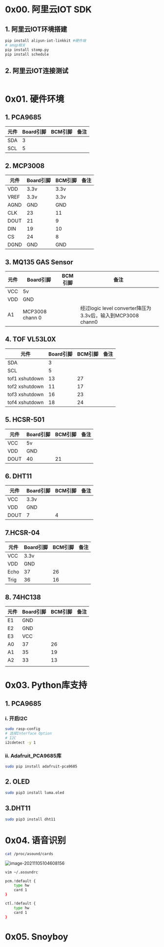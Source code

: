 # 0x00. 阿里云IOT SDK

## 1. 阿里云IOT环境搭建

```bash
pip install aliyun-iot-linkkit #硬件端
# amqp相关
pip install stomp.py
pip install schedule
```

## 2. 阿里云IOT连接测试

```python
```



# 0x01. 硬件环境

## 1. PCA9685

| 元件 | Board引脚 | BCM引脚 | 备注 |
| ---- | --------- | ------- | ---- |
| SDA  | 3         |         |      |
| SCL  | 5         |         |      |

## 2. MCP3008

| 元件 | Board引脚 | BCM引脚 | 备注 |
| ---- | --------- | ------- | ---- |
| VDD  | 3.3v      | 3.3v    |      |
| VREF | 3.3v      | 3.3v    |      |
| AGND | GND       | GND     |      |
| CLK  | 23        | 11      |      |
| DOUT | 21        | 9       |      |
| DIN  | 19        | 10      |      |
| CS   | 24        | 8       |      |
| DGND | GND       | GND     |      |

## 3. MQ135 GAS Sensor

| 元件 | Board引脚       | BCM引脚 | 备注                                                        |
| ---- | --------------- | ------- | ----------------------------------------------------------- |
| VCC  | 5v              |         |                                                             |
| VDD  | GND             |         |                                                             |
| A1   | MCP3008 chann 0 |         | 经过logic level converter降压为3.3v后，输入到MCP3008 chann0 |

## 4. TOF VL53L0X

| 元件           | Board引脚 | BCM引脚 | 备注 |
| -------------- | --------- | ------- | ---- |
| SDA            | 3         |         |      |
| SCL            | 5         |         |      |
| tof1 xshutdown | 13        | 27      |      |
| tof2 xshutdown | 11        | 17      |      |
| tof3 xshutdown | 16        | 23      |      |
| tof4 xshutdown | 18        | 24      |      |

## 5. HCSR-501

| 元件 | Board引脚 | BCM引脚 | 备注 |
| ---- | --------- | ------- | ---- |
| VCC  | 5v        |         |      |
| VDD  | GND       |         |      |
| DOUT | 40        | 21      |      |

## 6. DHT11

| 元件 | Board引脚 | BCM引脚 | 备注 |
| ---- | --------- | ------- | ---- |
| VCC  | 3.3v      |         |      |
| VDD  | GND       |         |      |
| DOUT | 7         | 4       |      |

## 7.HCSR-04
| 元件 | Board引脚 | BCM引脚 | 备注 |
| ---- | --------- | ------- | ---- |
| VCC  | 3.3v      |         |      |
| VDD  | GND       |         |      |
| Echo | 37        | 26      |      |
| Trig | 36        | 16      |      |

## 8. 74HC138
| 元件 | Board引脚 | BCM引脚 | 备注 |
| ---- | --------- | ------- | ---- |
| E1 | GND       |         |      |
| E2 | GND       |         |      |
| E3 | VCC   |       |      |
| A0 | 37       | 26    |      |
| A1 | 35 | 19 | |
| A2 | 33 | 13 | |
|  |           |         | |


# 0x03. Python库支持

## 1. PCA9685

### i. 开启I2C

```bash
sudo rasp-config
# 选择Interface Option
# I2C
i2cdetect -y 1
```

### ii. Adafruit_PCA9685库

```bash
sudo pip install adafruit-pca9685
```

## 2. OLED

```bash
sudo pip3 install luma.oled
```

## 3.DHT11

```bash
sudo pip3 install dht11
```

# 0x04. 语音识别

```bash
cat /proc/asound/cards 
```

![image-20211105104608156](http://imagebed-yui.oss-cn-hangzhou.aliyuncs.com/img/image-20211105104608156.png)

```bash
vim ~/.asoundrc
```

```bash
pcm.!default {
    type hw
    card 1
}

ctl.!default {
    type hw
    card 1
}
```

# 0x05. Snoyboy


